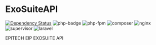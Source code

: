 # ExoSuiteAPI

[![Dependency Status](https://www.versioneye.com/user/projects/5ab3aee70fb24f44833013cb/badge.svg?style=flat-square)](https://www.versioneye.com/user/projects/5ab3aee70fb24f44833013cb)
![php-badge](https://img.shields.io/badge/php-%3E%3D%207.2-blue.svg?style=flat-square)
![php-fpm](https://img.shields.io/badge/php--fpm-7.2.3-brightgreen.svg?style=flat-square)
![composer](https://img.shields.io/badge/composer-1.6.3-brightgreen.svg?style=flat-square)
![nginx](https://img.shields.io/badge/NGINX-nginx%2F1.10.3-brightgreen.svg?style=flat-square)
![supervisor](https://img.shields.io/badge/supervisor-3.3.1-brightgreen.svg?style=flat-square)
![laravel](https://poser.pugx.org/laravel/framework/v/stable.svg?format=flat-square)



EPITECH EIP EXOSUITE API
